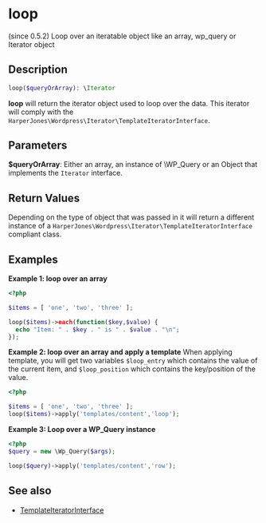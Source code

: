 # loop
(since 0.5.2)
Loop over an iteratable object like an array, wp_query or Iterator object

## Description
```php
loop($queryOrArray): \Iterator
```
**loop** will return the iterator object used to loop over the data. This iterator will comply with the 
`HarperJones\Wordpress\Iterator\TemplateIteratorInterface`.

## Parameters
**$queryOrArray**: Either an array, an instance of \WP_Query or an Object that implements the `Iterator` interface.
   
## Return Values
Depending on the type of object that was passed in it will return a different instance of a 
`HarperJones\Wordpress\Iterator\TemplateIteratorInterface` compliant class.
    
## Examples        
**Example 1: loop over an array**
```php
<?php

$items = [ 'one', 'two', 'three' ];

loop($items)->each(function($key,$value) {
  echo "Item: " . $key . " is " . $value . "\n";
});
```

**Example 2: loop over an array and apply a template**
When applying template, you will get two variables `$loop_entry` which contains the value of the
current item, and `$loop_position` which contains the key/position of the value.

```php
<?php

$items = [ 'one', 'two', 'three' ];
loop($items)->apply('templates/content','loop');
```

**Example 3: Loop over a WP_Query instance**
```php
<?php
$query = new \Wp_Query($args);

loop($query)->apply('templates/content','row');

```
## See also
 * [TemplateIteratorInterface](../Iterator/TemplateIteratorInterface.md)
